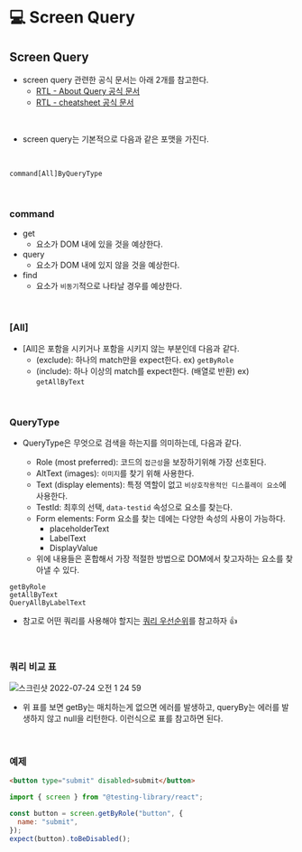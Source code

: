 # 💻 Screen Query

## Screen Query

- screen query 관련한 공식 문서는 아래 2개를 참고한다.
  - [RTL - About Query 공식 문서](https://testing-library.com/docs/queries/about/)
  - [RTL - cheatsheet 공식 문서](https://testing-library.com/docs/react-testing-library/cheatsheet/)

<br />

- screen query는 기본적으로 다음과 같은 포맷을 가진다.

<br />

```
command[All]ByQueryType
```

<br />

### command

- get
  - 요소가 DOM 내에 있을 것을 예상한다.
- query
  - 요소가 DOM 내에 있지 않을 것을 예상한다.
- find
  - 요소가 `비동기`적으로 나타날 경우를 예상한다.

<br />

### [All]

- [All]은 포함을 시키거나 포함을 시키지 않는 부분인데 다음과 같다.
  - (exclude): 하나의 match만을 expect한다. ex) `getByRole`
  - (include): 하나 이상의 match를 expect한다. (배열로 반환) ex) `getAllByText`

<br />

### QueryType

- QueryType은 무엇으로 검색을 하는지를 의미하는데, 다음과 같다.

  - Role (most preferred): 코드의 `접근성`을 보장하기위해 가장 선호된다.
  - AltText (images): `이미지`를 찾기 위해 사용한다.
  - Text (display elements): 특정 역할이 없고 `비상호작용적인 디스플레이 요소`에 사용한다.
  - TestId: 최후의 선택, `data-testid` 속성으로 요소를 찾는다.
  - Form elements: Form 요소를 찾는 데에는 다양한 속성의 사용이 가능하다.
    - placeholderText
    - LabelText
    - DisplayValue
  - 위에 내용들은 혼합해서 가장 적절한 방법으로 DOM에서 찾고자하는 요소를 찾아낼 수 있다.

```
getByRole
getAllByText
QueryAllByLabelText
```

- 참고로 어떤 쿼리를 사용해야 할지는 [쿼리 우선순위](https://github.com/ssi02014/React-Test-Documents-To-Reference/blob/master/docuemnts/priority.md)를 참고하자 👍

<br />

### 쿼리 비교 표

![스크린샷 2022-07-24 오전 1 24 59](https://user-images.githubusercontent.com/64779472/180613880-835f6266-0348-4ab3-9e14-3870dc5526c0.png)

- 위 표를 보면 getBy는 매치하는게 없으면 에러를 발생하고, queryBy는 에러를 발생하지 않고 null을 리턴한다. 이런식으로 표를 참고하면 된다.

<br />

### 예제

```html
<button type="submit" disabled>submit</button>
```

```js
import { screen } from "@testing-library/react";

const button = screen.getByRole("button", {
  name: "submit",
});
expect(button).toBeDisabled();
```
